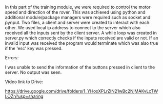 In this part of the training module, we were required to control the motor speed and direction of the rover. This was achieved using python and additional module/package managers were required such as socket and pynput. Two files, a client and server were created to interact with each other. We used local ip address to connect to the server which also received all the inputs sent by the client server. A while loop was created in server.py which correctly checks if the inputs received are valid or not. If an invalid input was received the program would terminate which was also true if the 'esc' key was pressed.


Errors:

I was unable to send the information of the buttons pressed in client to the server. No output was seen.




Video link to Drive:

https://drive.google.com/drive/folders/1_YHoxXPLrZlN21wBc2NjMAKvLcTWLOZn?usp=sharing

